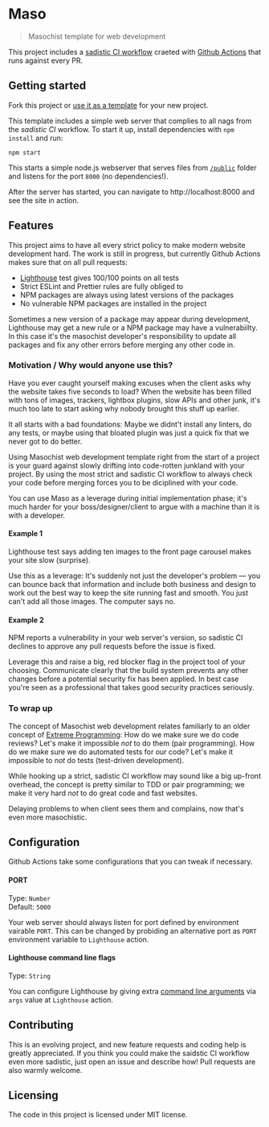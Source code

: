 # Maso

> Masochist template for web development

This project includes a [sadistic CI workflow](/.github/main.workflow) craeted
with [Github Actions](https://developer.github.com/actions/) that runs against
every PR.

## Getting started

Fork this project or [use it as a
template](https://help.github.com/en/articles/creating-a-repository-from-a-template)
for your new project.

This template includes a simple web server that complies to all nags from the
_sadistic CI_ workflow. To start it up, install dependencies with `npm install`
and run:

```shell
npm start
```

This starts a simple node.js webserver that serves files from
[`/public`](/public) folder and listens for the port `8000` (no dependencies!).

After the server has started, you can navigate to http://localhost:8000 and see
the site in action.

## Features

This project aims to have all every strict policy to make modern website
development hard. The work is still in progress, but currently Github Actions
makes sure that on all pull requests:

- [Lighthouse](https://developers.google.com/web/tools/lighthouse/) test gives
  100/100 points on all tests
- Strict ESLint and Prettier rules are fully obliged to
- NPM packages are always using latest versions of the packages
- No vulnerable NPM packages are installed in the project

Sometimes a new version of a package may appear during development, Lighthouse
may get a new rule or a NPM package may have a vulnerabiilty. In this case it's
the masochist developer's responsibility to update all packages and fix any
other errors before merging any other code in.

### Motivation / Why would anyone use this?

Have you ever caught yourself making excuses when the client asks why the
website takes five seconds to load? When the website has been filled with tons
of images, trackers, lightbox plugins, slow APIs and other junk, it's much too
late to start asking why nobody brought this stuff up earlier.

It all starts with a bad foundations: Maybe we didnt't install any linters, do
any tests, or maybe using that bloated plugin was just a quick fix that we never
got to do better.

Using Masochist web development template right from the start of a project is
your guard against slowly drifting into code-rotten junkland with your project.
By using the most strict and sadistic CI workflow to always check your code
before merging forces you to be diciplined with your code.

You can use Maso as a leverage during initial implementation phase; it's much
harder for your boss/designer/client to argue with a machine than it is with a
developer.

#### Example 1

Lighthouse test says adding ten images to the front page carousel makes your
site slow (surprise).

Use this as a leverage: It's suddenly not just the developer's problem — you can
bounce back that information and include both business and design to work out
the best way to keep the site running fast and smooth. You just can't add all
those images. The computer says no.

#### Example 2

NPM reports a vulnerability in your web server's version, so sadistic CI
declines to approve any pull requests before the issue is fixed.

Leverage this and raise a big, red blocker flag in the project tool of your
choosing. Communicate clearly that the build system prevents any other changes
before a potential security fix has been applied. In best case you're seen as a
professional that takes good security practices seriously.

### To wrap up

The concept of Masochist web development relates familiarly to an older concept
of [Extreme Programming](https://en.wikipedia.org/wiki/Extreme_programming): How
do we make sure we do code reviews? Let's make it impossible _not_ to do them
(pair programming). How do we make sure we do automated tests for our code?
Let's make it impossible to _not_ do tests (test-driven development).

While hooking up a strict, sadistic CI workflow may sound like a big up-front
overhead, the concept is pretty similar to TDD or pair programming; we make it
very hard _not_ to do great code and fast websites.

Delaying problems to when client sees them and complains, now that's even more
masochistic.

## Configuration

Github Actions take some configurations that you can tweak if necessary.

#### PORT

Type: `Number`<br>
Default: `5000`

Your web server should always listen for port defined by environment vairable
`PORT`. This can be changed by probiding an alternative port as `PORT`
environment variable to `Lighthouse` action.

#### Lighthouse command line flags

Type: `String`

You can configure Lighthouse by giving extra [command line
arguments](https://github.com/GoogleChrome/lighthouse#cli-options) via `args` value at `Lighthouse` action.

## Contributing

This is an evolving project, and new feature requests and coding help is greatly
appreciated. If you think you could make the saidstic CI workflow even more sadistic, just open an issue and describe how! Pull requests are also warmly welcome.

## Licensing

The code in this project is licensed under MIT license.
